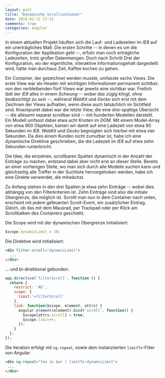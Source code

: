 ```yaml
---
layout: post
title: "Dynamische Scrollcontainer"
date: 2014-02-12 17:12
comments: true
categories: angular
---
```


In einem aktuellen Projekt häuften sich die Lauf- und Ladezeiten im *IE8* auf ein unerträgliches Maß. Die ersten Schritte -- in denen es um die Konfiguration der Applikation geht --, erfuhr man noch erträgliche Ladezeiten, trotz großer Datenmengen. Doch nach Schritt Drei der Konfiguration, wo der eigentliche, interaktive Informationsgehalt dargestellt wird, hatte man durchaus Zeit, Kaffee kochen zu gehen.

<!-- more -->

Ein Container, der gezeichnet werden musste, umfasste sechs Views. Die erste View war als Header mit wichtigen Informationen permanent sichtbar; von den verbleibenden fünf Views war jeweils eine sichtbar war. Freilich lädt der *IE8* alles in einem *Schwung* *-- wobei das zügig klingt, ohne beabsichtigt zu sein --*, während *WebKit* und *Gecko* sich erst mit dem Zeichnen der Views aufhalten, wenn diese auch tatsächlich im Sichtfeld sind. Knackpunkt dabei war die letzte View, die eine drei-spaltige Übersicht -- die allesamt separat scrollbar sind -- mit hunderten Modellen darstellt. Ein Modell umfasst dabei etwa acht Knoten im *DOM*. Mit einem Model-Array von etwa 900 Objekten, kamen wir damit auf eine Ladezeit von etwa 90 Sekunden im *IE8*. *WebKit* und *Gecko* begnügten sich hierbei mit etwa vier Sekunden. Da dies einem Kunden nicht zumutbar ist, habe ich eine dynamische Direktive geschrieben, die die Ladezeit im *IE8* auf etwa zehn Sekunden runterbricht.

Die Idee, die einzelnen, scrollbaren Spalten dynamisch in der Anzahl der Einträge zu machen, entstand dabei aber nicht erst an dieser Stelle. Bereits an einer vorherigen Stelle, wo man sich durch alle Modelle suchen kann und gleichzeitig alle Treffer in der Suchliste hervorgehoben werden, habe ich eine Direkte verwendet, die mitwächst.

Zu Anfang stehen in den drei Spalten je etwa zehn Einträge -- wobei dies abhängig von den Filterkriterien ist. Zehn Einträge sind also die initiale Obergrenze, die möglich ist. Scrollt man nun in dem Container nach unten, erscheint mit jedem gefeuerten Scroll-Event, ein zusätzlicher Eintrag. Gleich, ob das mit dem Mausrad, per Trackpad oder per Klick am Scrollbalken des Containers geschieht.

Die Scope wird mit der dynamischen Obergrenze initialisiert:

```js
$scope.dynamicLimit = 10;
```

Die Direktive wird initialisiert:

```html
<div filter-scroll="dynamicLimit">
  ...
</div>
```

... und bi-direktional gebunden:

```js
app.directive('filterScroll', function () {
  return {
    restrict: 'AE',
    scope: {
      limit:'=filterScroll'
    },
    link: function($scope, element, attrs) {
      angular.element(element).bind('scroll', function() {
        $scope[attrs.scroll] = true;
        $scope.limit++;
      });
    }
  };
});
```

Die Iteration erfolgt mit `ng-repeat`, sowie dem instanziierten `limitTo`-Filter von Angular:

```html
<div ng-repeat="foo in bar | limitTo:dynamicLimit">
 ...
</div>
```